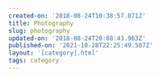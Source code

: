 ```yaml
---
created-on: '2018-08-24T10:38:57.071Z'
title: Photography
slug: photography
updated-on: '2018-08-24T20:08:43.963Z'
published-on: '2021-10-28T22:25:49.507Z'
layout: '[category].html'
tags: category
---
```



